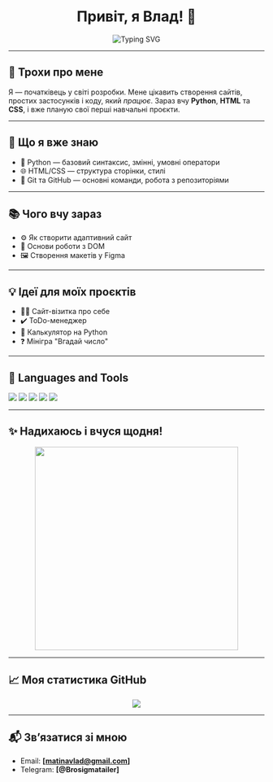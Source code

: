 <!-- Вітальна анімація -->
<h1 align="center">Привіт, я Влад! 👋</h1>
<p align="center">
  <img src="https://readme-typing-svg.herokuapp.com?font=Fira+Code&duration=30000&pause=1000&color=58A6FF&center=true&vCenter=true&multiline=true&width=450&lines=Починаючий+розробник+з+України;Люблю+вчити+Python+HTML+CSS;Готую+свої+перші+проєкти!" alt="Typing SVG" />
</p>

---

## 🧠 Трохи про мене

Я — початківець у світі розробки. Мене цікавить створення сайтів, простих застосунків і коду, який *працює*. Зараз вчу **Python**, **HTML** та **CSS**, і вже планую свої перші навчальні проєкти.

---

## 🚀 Що я вже знаю

- 🐍 Python — базовий синтаксис, змінні, умовні оператори
- 🌐 HTML/CSS — структура сторінки, стилі
- 💾 Git та GitHub — основні команди, робота з репозиторіями

---

## 📚 Чого вчу зараз

- ⚙️ Як створити адаптивний сайт
- 🧩 Основи роботи з DOM
- 🖼 Створення макетів у Figma

---

## 💡 Ідеї для моїх проєктів

- 👨‍💻 Сайт-візитка про себе
- ✔️ ToDo-менеджер
- 🔢 Калькулятор на Python
- ❓ Мінігра "Вгадай число"

---

## 🧰 Languages and Tools

<p align="left">
  <img src="https://img.shields.io/badge/Python-3776AB?style=for-the-badge&logo=python&logoColor=white"/>
  <img src="https://img.shields.io/badge/HTML5-E34F26?style=for-the-badge&logo=html5&logoColor=white"/>
  <img src="https://img.shields.io/badge/CSS3-1572B6?style=for-the-badge&logo=css3&logoColor=white"/>
  <img src="https://img.shields.io/badge/Git-F05032?style=for-the-badge&logo=git&logoColor=white"/>
  <img src="https://img.shields.io/badge/GitHub-181717?style=for-the-badge&logo=github&logoColor=white"/>
</p>

---

## ✨ Надихаюсь і вчуся щодня!

<p align="center">
  <img src="https://media.giphy.com/media/qgQUggAC3Pfv687qPC/giphy.gif" width="400" />
</p>

---

## 📈 Моя статистика GitHub

<p align="center">
  <img src="https://github-readme-stats.vercel.app/api?username=vladislav5242&show_icons=true&theme=radical" />
</p>

---

## 📬 Зв’язатися зі мною

- Email: **[matinavlad@gmail.com]**
- Telegram: **[@Brosigmatailer]**
